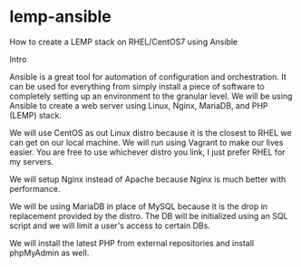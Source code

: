 # lemp-ansible
How to create a LEMP stack on RHEL/CentOS7 using Ansible

Intro

Ansible is a great tool for automation of configuration and orchestration. It can be used for everything from simply install a piece of software to completely setting up an environment to the granular level. We will be using Ansible to create a web server using Linux, Nginx, MariaDB, and PHP (LEMP) stack.

We will use CentOS as out Linux distro because it is the closest to RHEL we can get on our local machine. We will run using Vagrant to make our lives easier. You are free to use whichever distro you link, I just prefer RHEL for my servers.

We will setup Nginx instead of Apache because Nginx is much better with performance.

We will be using MariaDB in place of MySQL because it is the drop in replacement provided by the distro. The DB will be initialized using an SQL script and we will limit a user's access to certain DBs.

We will install the latest PHP from external repositories and install phpMyAdmin as well.

